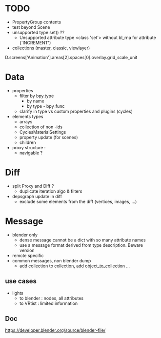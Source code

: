 # TODO

- PropertyGroup contents
- test beyond Scene
- unsupported type set() ??
  - Unsupported attribute type <class 'set'> without bl_rna for attribute {'INCREMENT'}
- collections (master, classic, viewlayer)

D.screens['Animation'].areas[2].spaces[0].overlay.grid_scale_unit

# Data

- properties
  - filter by bpy.type
    - by name
    - by type - bpy_func
  - clarify in type vs custom properties and plugins (cycles)
- elements types
  - arrays
  - collection of non -ids
  - CyclesMaterialSettings
  - property update (for scenes)
  - children
- proxy structure :
  - navigable ?

# Diff

- split Proxy and Diff ?
  - duplicate iteration algo & filters
- depsgraph update in diff
  - exclude some elements from the diff (vertices, images, ...)

# Message

- blender only
  - dense message cannot be a dict with so many attribute names
  - use a message format derived from type description. Beware version
- remote specific
- common messages, non blender dump
  - add collection to collection, add object_to_collection ...

## use cases

- lights
  - to blender : nodes, all attributes
  - to VRtist : limited information

## Doc

https://developer.blender.org/source/blender-file/
